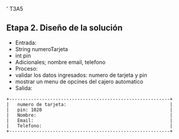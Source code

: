 ' T3A5

## Etapa 2. Diseño de la solución

- Entrada:
- String numeroTarjeta
- int pin
- Adicionales; nombre email, telefono
- Proceso:
- validar los datos ingresados: numero de tarjeta y pin
- mostrar un menu de opcines del cajero automatico
- Salida:
~~~
+-----------------------------------------------------------+
|   numero de tarjeta:                                      |
|   pin: 1020                                               |
|   Nombre:                                                 |
|   Email:                                                  |
|   Telefono:                                               |
+-----------------------------------------------------------+

~~~


                                                           

